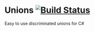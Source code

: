 # Unions [![Build Status](https://travis-ci.org/jonschoning/unions.svg?branch=master)](https://travis-ci.org/jonschoning/unions)

Easy to use discriminated unions for C#
